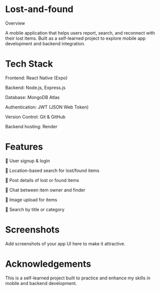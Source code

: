 # Lost-and-found
Overview

A mobile application that helps users report, search, and reconnect with their lost items.
Built as a self-learned project to explore mobile app development and backend integration.

# Tech Stack

Frontend: React Native (Expo)

Backend: Node.js, Express.js

Database: MongoDB Atlas

Authentication: JWT (JSON Web Token)

Version Control: Git & GitHub

Backend hosting: Render

# Features

🔑 User signup & login

📍 Location-based search for lost/found items

📝 Post details of lost or found items

💬 Chat between item owner and finder

📂 Image upload for items

🔎 Search by title or category

# Screenshots

Add screenshots of your app UI here to make it attractive.

# Acknowledgements

This is a self-learned project built to practice and enhance my skills in mobile and backend development.